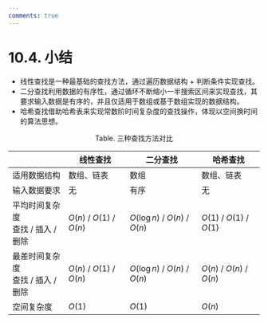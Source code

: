 ```yaml
---
comments: true
---
```


# 10.4. 小结

- 线性查找是一种最基础的查找方法，通过遍历数据结构 + 判断条件实现查找。
- 二分查找利用数据的有序性，通过循环不断缩小一半搜索区间来实现查找，其要求输入数据是有序的，并且仅适用于数组或基于数组实现的数据结构。
- 哈希查找借助哈希表来实现常数阶时间复杂度的查找操作，体现以空间换时间的算法思想。

<p align="center"> Table. 三种查找方法对比 </p>

<div class="center-table" markdown>

|                                       | 线性查找                 | 二分查找                      | 哈希查找                 |
| ------------------------------------- | ------------------------ | ----------------------------- | ------------------------ |
| 适用数据结构                          | 数组、链表               | 数组                          | 数组、链表               |
| 输入数据要求                          | 无                       | 有序                          | 无                       |
| 平均时间复杂度</br>查找 / 插入 / 删除 | $O(n)$ / $O(1)$ / $O(n)$ | $O(\log n)$ / $O(n)$ / $O(n)$ | $O(1)$ / $O(1)$ / $O(1)$ |
| 最差时间复杂度</br>查找 / 插入 / 删除 | $O(n)$ / $O(1)$ / $O(n)$ | $O(\log n)$ / $O(n)$ / $O(n)$ | $O(n)$ / $O(n)$ / $O(n)$ |
| 空间复杂度                            | $O(1)$                   | $O(1)$                        | $O(n)$                   |

</div>

